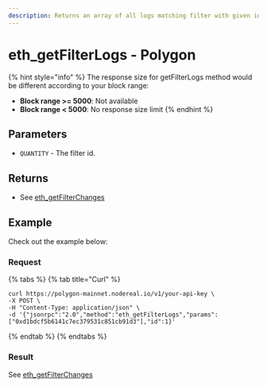```yaml
---
description: Returns an array of all logs matching filter with given id.
---
```


# eth\_getFilterLogs - Polygon

{% hint style="info" %}
The response size for getFilterLogs method would be different according to your block range:

* **Block range >= 5000**: Not available
* **Block range < 5000**: No response size limit
{% endhint %}

## Parameters

* `QUANTITY` - The filter id.

## Returns

* See [eth\_getFilterChanges](../ethereum-api/eth\_getfilterchanges-ethereum.md)

## Example

Check out the example below:

### Request

{% tabs %}
{% tab title="Curl" %}
```
curl https://polygon-mainnet.nodereal.io/v1/your-api-key \
-X POST \
-H "Content-Type: application/json" \
-d '{"jsonrpc":"2.0","method":"eth_getFilterLogs","params":["0xd1bdcf5b6141c7ec379531c851cb91d3"],"id":1}'
```
{% endtab %}
{% endtabs %}

### Result

See [eth\_getFilterChanges](../ethereum-api/eth\_getfilterchanges-ethereum.md)

